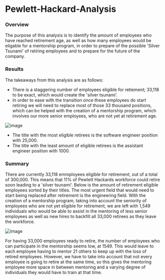 # Pewlett-Hackard-Analysis

### Overview
The purpose of this analysis is to identify the amount of employees who have reached retirement age, as well as how many employees would be eligable for a mentorship program, in order to prepare of the possible 'Silver Tsunami' of retiring employees and to prepare for the future of the company.


### Results

The takeaways from this analysis are as follows:
- There is a staggering number of employees eligible for retiement; 33,118 to be exact, which would create the 'silver tsunami'.
- In order to ease with the transition once these employees do start retiring we will need to replace most of those 33 thousand positions, which can be helped with the creation of a mentorship program, which involves our more senior employees, who are not yet at retirement age.

![image](https://user-images.githubusercontent.com/102704559/170893410-60529a3d-b24e-4f3a-8a9a-e7636f425dad.png)

- The title with the most eligible retirees is the software engineer position with 25,000.
- The title with the least amount of eligible retirees is the assistant engineer position with 1000.

### Summary

There are currently 33,118 emmployees eligible for retirement, out of a total of 300,000. This means that 11% of Pewlett Hackards workforce could retire soon leading to a 'silver tsunami'. Below is the amount of retirement eligible employees sorted by their titles. The most urgent field that would need to start being replaced after retirement is the engineering field.
With the creation of a mentorship program, taking into account the seniority of employees who are not yet eligible for retirement, we are left with 1,549 individuals who would be able to assist in the mentoring of less senior employees as well as new hires to backfill all 33,000 retirees as they leave the workforce.

![image](https://user-images.githubusercontent.com/102704559/170893735-0decced2-2bc1-4eab-a558-ac5e01754254.png)

For having 33,000 employees ready to retire, the number of employees who can participate in the mentorship seems low, at 1549. This would leave to each employee having to mentor 21 others to keep up with the loss of retired employees. However, we have to take into account that not every employee is going to retire at the same time, so this gives the mentoring employee more space in between mentoring and a varying degree of individuals they would have to train at that time.
